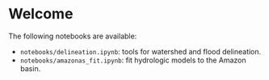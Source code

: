 # Welcome

The following notebooks are available:
- `notebooks/delineation.ipynb`: tools for watershed and flood delineation.
- `notebooks/amazonas_fit.ipynb`: fit hydrologic models to the Amazon basin.
